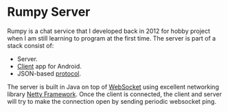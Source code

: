 # Rumpy Server
Rumpy is a chat service that I developed back in 2012 for hobby project when I am still learning to program at the first time. The server is part of a stack consist of:

- Server.
- [Client](https://github.com/bagasabisena/RumpyClient) app for Android.
- JSON-based [protocol](https://www.github.com/bagasabisena/Stanza).

The server is built in Java on top of [WebSocket](http://en.wikipedia.org/wiki/WebSocket) using excellent networking library [Netty Framework](http://www.netty.io). Once the client is connected, the client and server will try to make the connection open by sending periodic websocket ping.
